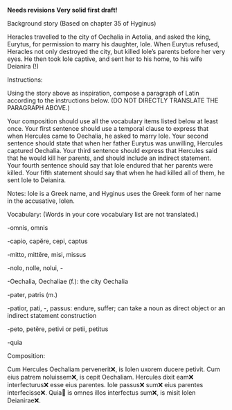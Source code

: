 **Needs revisions**
**Very solid first draft!**

Background story
(Based on chapter 35 of Hyginus)

Heracles travelled to the city of Oechalia in Aetolia, and asked the king, Eurytus, for permission to marry his daughter, Iole. When Eurytus refused, Heracles not only destroyed the city, but killed Iole’s parents before her very eyes. He then took Iole captive, and sent her to his home, to his wife Deianira (!)

Instructions:

Using the story above as inspiration, compose a paragraph of Latin according to the instructions below. (DO NOT DIRECTLY TRANSLATE THE PARAGRAPH ABOVE.)

Your composition should use all the vocabulary items listed below at least once.
Your first sentence should use a temporal clause to express that when Hercules came to Oechalia, he asked to marry Iole.
Your second sentence should state that when her father Eurytus was unwilling, Hercules captured Oechalia.
Your third sentence should express that Hercules said that he would kill her parents, and should include an indirect statement.
Your fourth sentence should say that Iole endured that her parents were killed.
Your fifth statement should say that when he had killed all of them, he sent Iole to Deianira.

Notes:
Iole is a Greek name, and Hyginus uses the Greek form of her name in the accusative, Iolen.

Vocabulary:
(Words in your core vocabulary list are not translated.)

-omnis, omnis

-capio, capĕre, cepi, captus

-mitto, mittĕre, misi, missus

-nolo, nolle, nolui, -

-Oechalia, Oechaliae (f.): the city Oechalia

-pater, patris (m.)

-patior, pati, -, passus: endure, suffer; can take a noun as direct object or an indirect statement construction

-peto, petĕre, petivi or petii, petitus

-quia


Composition:

 Cum Hercules Oechaliam pervenerit❌, is Iolen uxorem ducere petivit.
 Cum eius patrem noluissem❌, is cepit Oechaliam. 
 Hercules dixit eam❌ interfecturus❌ esse eius parentes.
 Iole passus❌ sum❌ eius parentes interfecisse❌.
 Quia🤔 is omnes illos interfectus sum❌, is misit Iolen Deianirae❌.
